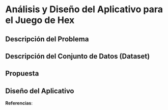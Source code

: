 # Análisis y Diseño del Aplicativo para el Juego de Hex

## Descripción del Problema



## Descripción del Conjunto de Datos (Dataset)



## Propuesta



## Diseño del Aplicativo



**Referencias**:
